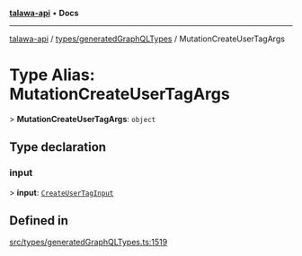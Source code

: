 [**talawa-api**](../../../README.md) • **Docs**

***

[talawa-api](../../../modules.md) / [types/generatedGraphQLTypes](../README.md) / MutationCreateUserTagArgs

# Type Alias: MutationCreateUserTagArgs

\> **MutationCreateUserTagArgs**: `object`

## Type declaration

### input

\> **input**: [`CreateUserTagInput`](CreateUserTagInput.md)

## Defined in

[src/types/generatedGraphQLTypes.ts:1519](https://github.com/PalisadoesFoundation/talawa-api/blob/67d017fd9312183a6b2bae1b160bc814f56ab5c2/src/types/generatedGraphQLTypes.ts#L1519)
